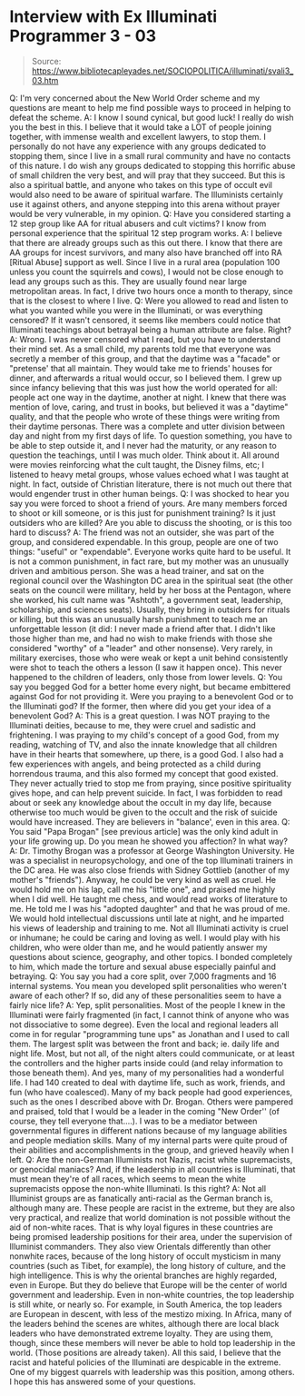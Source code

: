 # Interview with Ex Illuminati Programmer 3 - 03

> Source: https://www.bibliotecapleyades.net/SOCIOPOLITICA/illuminati/svali3_03.htm

Q: I'm very concerned about the
New World Order scheme and my
questions are meant to help me find possible ways to proceed in
helping to defeat the scheme.
A: I know I sound cynical, but good luck! I really do wish you the
best in this. I believe that it would take a LOT of people joining
together, with immense wealth and excellent lawyers, to stop them.
I personally do not have any experience with any groups dedicated to
stopping them, since I live in a small rural community and have no
contacts of this nature. I do wish any groups dedicated to stopping
this horrific abuse of small children the very best, and will pray
that they succeed. But this is also a spiritual battle, and anyone
who takes on this type of occult evil would also need to be aware of
spiritual warfare. The Illuminists certainly use it against others,
and anyone stepping into this arena without prayer would be very
vulnerable, in my opinion.
Q: Have you considered starting a 12 step group like AA for ritual
abusers and cult victims? I know from personal experience that the
spiritual 12 step program works.
A: I believe that there are already groups such as this out there. I
know that there are AA groups for incest survivors, and many also
have branched off into RA [Ritual Abuse] support as well. Since I
live in a rural area (population 100 unless you count the squirrels
and cows), I would not be close enough to lead any groups such as
this. They are usually found near large metropolitan areas. In fact,
I drive two hours once a month to therapy, since that is the closest
to where I live.
Q: Were you allowed to read and listen to what you wanted while you
were in the Illuminati, or was everything censored? If it wasn't
censored, it seems like members could notice that Illuminati
teachings about betrayal being a human attribute are false. Right?
A: Wrong. I was never censored what I read, but you have to
understand their mind set. As a small child, my parents told me that
everyone was secretly a member of this group, and that the daytime
was a "facade" or "pretense' that all maintain.
They would take me to friends' houses for dinner, and afterwards a
ritual would occur, so I believed them. I grew up since infancy
believing that this was just how the world operated for all: people
act one way in the daytime, another at night. I knew that there was
mention of love, caring, and trust in books, but believed it was a
"daytime" quality, and that the people who wrote of these things
were writing from their daytime personas.
There was a complete and utter division between day and night from
my first days of life. To question something, you have to be able to
step outside it, and I never had the maturity, or any reason to
question the teachings, until I was much older. Think about it. All
around were movies reinforcing what the cult taught, the Disney
films, etc; I listened to heavy metal groups, whose values echoed
what I was taught at night. In fact, outside of Christian
literature, there is not much out there that would engender trust in
other human beings.
Q: I was shocked to hear you say you were forced to shoot a friend
of yours. Are many members forced to shoot or kill someone, or is
this just for punishment training? Is it just outsiders who are
killed? Are you able to discuss the shooting, or is this too hard to
discuss?
A: The friend was not an outsider, she was part of the group, and
considered expendable. In this group, people are one of two things:
"useful" or "expendable". Everyone works quite hard to be useful. It
is not a common punishment, in fact rare, but my mother was an
unusually driven and ambitious person.
She was a head trainer, and sat on the regional council over the
Washington DC area in the spiritual seat (the other seats on the
council were military, held by her boss at the Pentagon, where she
worked, his cult name was "Ashtoth", a government seat, leadership,
scholarship, and sciences seats).
Usually, they bring in outsiders for rituals or killing, but this
was an unusually harsh punishment to teach me an unforgettable
lesson (it did: I never made a friend after that. I didn't like
those higher than me, and had no wish to make friends with those she
considered "worthy" of a "leader" and other nonsense).
Very rarely, in military exercises, those who were weak or kept a
unit behind consistently were shot to teach the others a lesson (I
saw it happen once). This never happened to the children of leaders,
only those from lower levels.
Q: You say you begged God for a better home every night, but became
embittered against God for not providing it. Were you praying to a
benevolent God or to the Illuminati god? If the former, then where
did you get your idea of a benevolent God?
A: This is a great question. I was NOT praying to the Illuminati
deities, because to me, they were cruel and sadistic and
frightening. I was praying to my child's concept of a good God, from
my reading, watching of TV, and also the innate knowledge that all
children have in their hearts that somewhere, up there, is a good
God.
I also had a few experiences with angels, and being protected as a
child during horrendous trauma, and this also formed my concept that
good existed. They never actually tried to stop me from praying,
since positive spirituality gives hope, and can help prevent
suicide.
In fact, I was forbidden to read about or seek any knowledge about
the occult in my day life, because otherwise too much would be given
to the occult and the risk of suicide would have increased. They are
believers in "balance', even in this area.
Q: You said "Papa Brogan" [see previous article] was the only kind
adult in your life growing up. Do you mean he showed you affection?
In what way?
A: Dr. Timothy Brogan was a professor at
George Washington
University. He was a specialist in neuropsychology, and one of the
top Illuminati trainers in the DC area. He was also close friends
with Sidney Gottlieb (another of my mother's "friends").
Anyway, he could be very kind as well as cruel. He would hold me on
his lap, call me his "little one", and praised me highly when I did
well. He taught me chess, and would read works of literature to me.
He told me I was his "adopted daughter" and that he was proud of me.
We would hold intellectual discussions until late at night, and he
imparted his views of leadership and training to me. Not all
Illuminati activity is cruel or inhumane; he could be caring and
loving as well. I would play with his children, who were older than
me, and he would patiently answer my questions about science,
geography, and other topics. I bonded completely to him, which made
the torture and sexual abuse especially painful and betraying.
Q: You say you had a core split, over 7,000 fragments and 16
internal systems. You mean you developed split personalities who
weren't aware of each other? If so, did any of these personalities
seem to have a fairly nice life?
A: Yep, split personalities. Most of the people I knew in
the
Illuminati were fairly fragmented (in fact, I cannot think of anyone
who was not dissociative to some degree). Even the local and
regional leaders all come in for regular "programming tune ups" as
Jonathan and I used to call them. The largest split was between the
front and back; ie. daily life and night life. Most, but not all, of
the night alters could communicate, or at least the controllers and
the higher parts inside could (and relay information to those
beneath them). And yes, many of my personalities had a wonderful
life. I had 140 created to deal with daytime life, such as work,
friends, and fun (who have coalesced).
Many of my back people had good experiences, such as the ones I
described above with Dr. Brogan. Others were pampered and praised,
told that I would be a leader in the coming "New Order'' (of course,
they tell everyone that....). I was to be a mediator between
governmental figures in different nations because of my language
abilities and people mediation skills. Many of my internal parts
were quite proud of their abilities and accomplishments in the
group, and grieved heavily when I left.
Q: Are the non-German Illuminists not Nazis, racist white
supremacists, or genocidal maniacs? And, if the leadership in all
countries is Illuminati, that must mean they're of all races, which
seems to mean the white supremacists oppose the non-white
Illuminati. Is this right?
A: Not all Illuminist groups are as fanatically anti-racial as
the
German branch is, although many are. These people are racist in the
extreme, but they are also very practical, and realize that world
domination is not possible without the aid of non-white races. That
is why loyal figures in these countries are being promised
leadership positions for their area, under the supervision of
Illuminist commanders.
They also view Orientals differently than other nonwhite races,
because of the long history of occult mysticism in many countries
(such as Tibet, for example), the long history of culture, and the
high intelligence. This is why the oriental branches are highly
regarded, even in Europe. But they do believe that Europe will be
the center of world government and leadership.
Even in non-white countries, the top leadership is still
white, or
nearly so. For example, in South America, the top leaders are
European in descent, with less of the mestizo mixing. In
Africa,
many of the leaders behind the scenes are whites, although there are
local black leaders who have demonstrated extreme loyalty. They are
using them, though, since these members will never be able to hold
top leadership in the world. (Those positions are already taken).
All this said, I believe that the racist and hateful policies of
the
Illuminati are despicable in the extreme. One of my biggest quarrels
with leadership was this position, among others. I hope this has
answered some of your questions.

